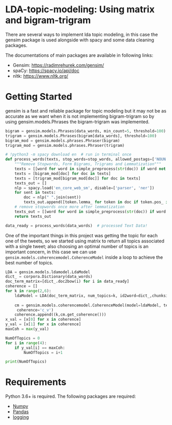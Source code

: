 # LDA-topic-modeling: Using matrix and bigram-trigram
There are several ways to implement lda topic modeling, in this case the gensim package is used alongside with spacy and some data cleaning packages.

The documentations of main packages are available in following links:
- Gensim: https://radimrehurek.com/gensim/
- spaCy: https://spacy.io/api/doc
- nltk: https://www.nltk.org/

# Getting Started

gensim is a fast and reliable package for topic modeling but it may not be as accurate as we want when it is not implementing bigram-trigram so by using gensim.models.Phrases the bigram-trigram was implemented.

```python
bigram = gensim.models.Phrases(data_words, min_count=5, threshold=100) # higher threshold fewer phrases.
trigram = gensim.models.Phrases(bigram[data_words], threshold=100)  
bigram_mod = gensim.models.phrases.Phraser(bigram)
trigram_mod = gensim.models.phrases.Phraser(trigram)

# !python3 -m spacy download en  # run in terminal once
def process_words(texts, stop_words=stop_words, allowed_postags=['NOUN', 'ADJ', 'VERB', 'ADV']):
    """Remove Stopwords, Form Bigrams, Trigrams and Lemmatization"""
    texts = [[word for word in simple_preprocess(str(doc)) if word not in stop_words] for doc in texts]
    texts = [bigram_mod[doc] for doc in texts]
    texts = [trigram_mod[bigram_mod[doc]] for doc in texts]
    texts_out = []
    nlp = spacy.load('en_core_web_sm', disable=['parser', 'ner'])
    for sent in texts:
        doc = nlp(" ".join(sent)) 
        texts_out.append([token.lemma_ for token in doc if token.pos_ in allowed_postags])
    # remove stopwords once more after lemmatization
    texts_out = [[word for word in simple_preprocess(str(doc)) if word not in stop_words] for doc in texts_out]    
    return texts_out

data_ready = process_words(data_words)  # processed Text Data!
```

One of the important things in this project was getting the topic for each one of the tweets, so we started using matrix to return all topics associated with a single tweet; also choosing an optimal number of topics is an important concern, in this case we can use ```gensim.models.coherencemodel.CoherenceModel```  inside a loop to achieve the best number of topics.

```python
LDA = gensim.models.ldamodel.LdaModel
dict_ = corpora.Dictionary(data_words)
doc_term_matrix=[dict_.doc2bow(i) for i in data_ready]
coherence = []
for k in range(2,6):
    ldaModel = LDA(doc_term_matrix, num_topics=k, id2word=dict_,chunksize=1000, passes=1, random_state=0, update_every=1, eval_every=None)
        
    cm = gensim.models.coherencemodel.CoherenceModel(model=ldaModel, texts=data_ready, dictionary=dict_,
     coherence='c_v')
    coherence.append((k,cm.get_coherence()))
x_val = [x[0] for x in coherence]
y_val = [x[1] for x in coherence]
maxCoh = max(y_val)

NumOfTopics = 0
for i in range(4):
    if y_val[i] == maxCoh:
        NumOfTopics = i+1

print(NumOfTopics)

```

# Requirements
Python 3.6+ is required. The following packages are required:
- [Numpy](https://numpy.org/doc/)
- [Pandas](https://pandas.pydata.org/docs/)
- [logging](https://docs.python.org/3/library/logging.html)












